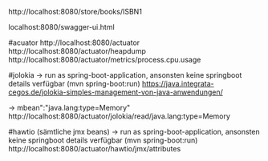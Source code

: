 http://localhost:8080/store/books/ISBN1

localhost:8080/swagger-ui.html

#acuator
http://localhost:8080/actuator
http://localhost:8080/actuator/heapdump 
http://localhost:8080/actuator/metrics/process.cpu.usage 


#jolokia -> run as spring-boot-application, ansonsten keine springboot details verfügbar (mvn spring-boot:run)
https://java.integrata-cegos.de/jolokia-simples-management-von-java-anwendungen/

-> mbean":"java.lang:type=Memory"
http://localhost:8080/actuator/jolokia/read/java.lang:type=Memory


#hawtio (sämtliche jmx beans) -> run as spring-boot-application, ansonsten keine springboot details verfügbar (mvn spring-boot:run)
http://localhost:8080/actuator/hawtio/jmx/attributes 
 
